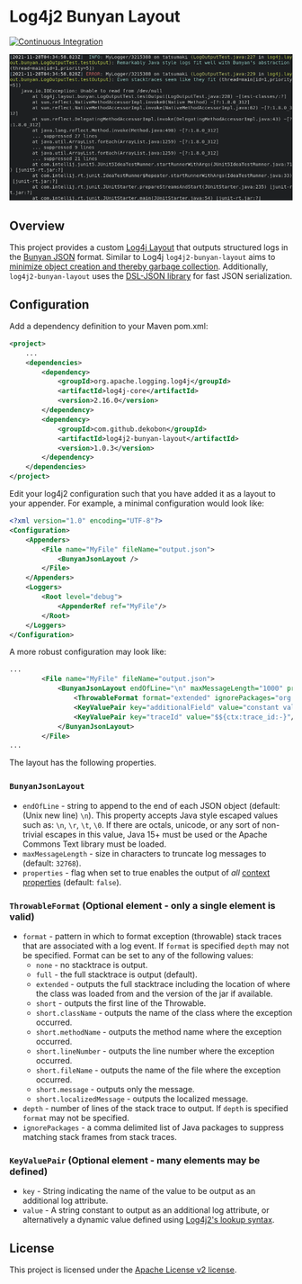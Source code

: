 # Log4j2 Bunyan Layout
[![Continuous Integration](https://github.com/dekobon/log4j2-bunyan-layout/actions/workflows/ci.yaml/badge.svg)](https://github.com/dekobon/log4j2-bunyan-layout/actions/workflows/ci.yaml)

![Screenshot](docs/screenshot.png)

## Overview

This project provides a custom [Log4j Layout](https://logging.apache.org/log4j/2.x/manual/layouts.html)
that outputs structured logs in the [Bunyan JSON](https://github.com/trentm/node-bunyan)
format. Similar to Log4j `log4j2-bunyan-layout` aims to 
[minimize object creation and thereby garbage collection](https://logging.apache.org/log4j/2.x/manual/garbagefree.html). Additionally, `log4j2-bunyan-layout` uses the
[DSL-JSON library](https://github.com/ngs-doo/dsl-json) for fast JSON
serialization.

## Configuration

Add a dependency definition to your Maven pom.xml:
```xml
<project>
    ...
    <dependencies>
        <dependency>
            <groupId>org.apache.logging.log4j</groupId>
            <artifactId>log4j-core</artifactId>
            <version>2.16.0</version>
        </dependency>
        <dependency>
            <groupId>com.github.dekobon</groupId>
            <artifactId>log4j2-bunyan-layout</artifactId>
            <version>1.0.3</version>
        </dependency>
    </dependencies>
</project>
```

Edit your log4j2 configuration such that you have added it as a layout to your
appender. For example, a minimal configuration would look like:
```xml
<?xml version="1.0" encoding="UTF-8"?>
<Configuration>
    <Appenders>
        <File name="MyFile" fileName="output.json">
            <BunyanJsonLayout />
        </File>
    </Appenders>
    <Loggers>
        <Root level="debug">
            <AppenderRef ref="MyFile"/>
        </Root>
    </Loggers>
</Configuration>
```

A more robust configuration may look like:

```xml
...
        <File name="MyFile" fileName="output.json">
            <BunyanJsonLayout endOfLine="\n" maxMessageLength="1000" properties="false">
                <ThrowableFormat format="extended" ignorePackages="org.junit"/>
                <KeyValuePair key="additionalField" value="constant value"/>
                <KeyValuePair key="traceId" value="$${ctx:trace_id:-}"/>
            </BunyanJsonLayout>
        </File>
...
```

The layout has the following properties.

### `BunyanJsonLayout`
 * `endOfLine` - string to append to the end of each JSON object (default: (Unix new line) `\n`).
   This property accepts Java style escaped values such as: `\n`, `\r`, `\t`, `\0`. 
   If there are octals, unicode, or any sort of non-trivial escapes in
   this value, Java 15+ must be used or the Apache Commons Text library must be
   loaded.
 * `maxMessageLength` - size in characters to truncate log messages to (default: `32768`).
 * `properties` - flag when set to true enables the output of *all* [context properties](https://logging.apache.org/log4j/2.x/manual/thread-context.html) (default: `false`).

### `ThrowableFormat` (Optional element - only a single element is valid)
 * `format` - pattern in which to format exception (throwable) stack traces that 
   are associated  with a log event. If `format` is specified `depth` may not be 
   specified. Format can be set to any of the following values:
   * `none` - no stacktrace is output.
   * `full` - the full stacktrace is output (default).
   * `extended` - outputs the full stacktrace including the location of where 
      the class was loaded from and the version of the jar if available.
   * `short` - outputs the first line of the Throwable.
   * `short.className` - outputs the name of the class where the exception occurred.
   * `short.methodName` - outputs the method name where the exception occurred.
   * `short.lineNumber` - outputs the line number where the exception occurred.
   * `short.fileName` - outputs the name of the file where the exception occurred.
   * `short.message` - outputs only the message.
   * `short.localizedMessage` - outputs the localized message.
 * `depth` - number of lines of the stack trace to output. If `depth` is 
   specified `format` may not be specified.
 * `ignorePackages` - a comma delimited list of Java packages to suppress 
   matching stack frames from stack traces. 

### `KeyValuePair` (Optional element - many elements may be defined) 
 * `key` - String indicating the name of the value to be output as an additional
   log attribute.
 * `value` - A string constant to output as an additional log attribute, or
   alternatively a dynamic value defined using 
   [Log4j2's lookup syntax](https://logging.apache.org/log4j/2.x/manual/lookups.html).

## License

This project is licensed under the [Apache License v2 license](./LICENSE).
